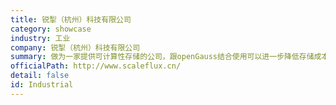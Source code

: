 ```yaml
---
title: 锐掣（杭州）科技有限公司
category: showcase
industry: 工业
company: 锐掣（杭州）科技有限公司
summary: 做为一家提供可计算性存储的公司，跟openGauss结合使用可以进一步降低存储成本和提升数据库性能。目前基于openGauss上的产品正在准备中，部署openGauss服务器节点数为1~10个。
officialPath: http://www.scaleflux.cn/
detail: false
id: Industrial
---
```

